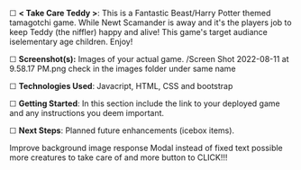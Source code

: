 

    
 ☐ **< Take Care Teddy >**: This is a Fantastic Beast/Harry Potter themed tamagotchi game. While Newt Scamander is away and it's the players job to keep Teddy (the niffler) happy and alive! This game's target audiance iselementary age children. Enjoy!
    
 ☐ **Screenshot(s):** Images of your actual game.
 /Screen Shot 2022-08-11 at 9.58.17 PM.png
 check in the images folder under same name
    
☐ **Technologies Used**: 
Javacript, HTML, CSS and bootstrap

 ☐ **Getting Started**: In this section include the link to your deployed game and any instructions you deem important.
    
 ☐ **Next Steps**: Planned future enhancements (icebox items).
 
Improve background image response
 Modal instead of fixed text
 possible more creatures to take care of and more button to CLICK!!!
    


